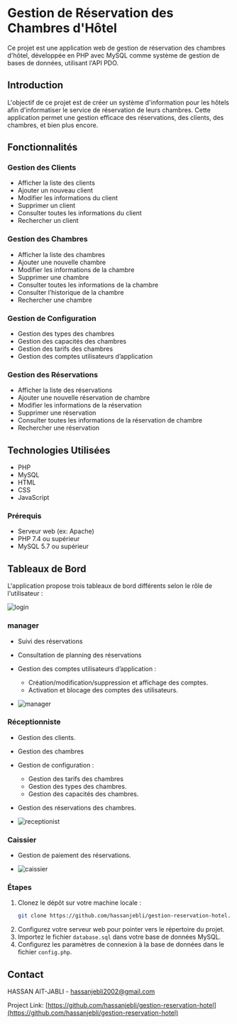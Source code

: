 # Gestion de Réservation des Chambres d'Hôtel

Ce projet est une application web de gestion de réservation des chambres d'hôtel, développée en PHP avec MySQL comme système de gestion de bases de données, utilisant l'API PDO.


## Introduction

L'objectif de ce projet est de créer un système d'information pour les hôtels afin d'informatiser le service de réservation de leurs chambres. Cette application permet une gestion efficace des réservations, des clients, des chambres, et bien plus encore.

## Fonctionnalités

### Gestion des Clients
- Afficher la liste des clients
- Ajouter un nouveau client
- Modifier les informations du client
- Supprimer un client
- Consulter toutes les informations du client
- Rechercher un client

### Gestion des Chambres
- Afficher la liste des chambres
- Ajouter une nouvelle chambre
- Modifier les informations de la chambre
- Supprimer une chambre
- Consulter toutes les informations de la chambre
- Consulter l’historique de la chambre
- Rechercher une chambre

### Gestion de Configuration
- Gestion des types des chambres
- Gestion des capacités des chambres
- Gestion des tarifs des chambres
- Gestion des comptes utilisateurs d’application

### Gestion des Réservations
- Afficher la liste des réservations
- Ajouter une nouvelle réservation de chambre
- Modifier les informations de la réservation
- Supprimer une réservation
- Consulter toutes les informations de la réservation de chambre
- Rechercher une réservation

## Technologies Utilisées
- PHP
- MySQL
- HTML
- CSS
- JavaScript


### Prérequis
- Serveur web (ex: Apache)
- PHP 7.4 ou supérieur
- MySQL 5.7 ou supérieur

## Tableaux de Bord
L'application propose trois tableaux de bord différents selon le rôle de l'utilisateur :

![login](https://github.com/hassanjebli/gestion-reservation-hotel/assets/151209380/a320ed96-59b5-4425-9dc7-1b3c256ebffa)


### manager
- Suivi des réservations
- Consultation de planning des réservations
- Gestion des comptes utilisateurs d’application :
  - Création/modification/suppression et affichage des comptes.
  - Activation et blocage des comptes des utilisateurs.

- ![manager](https://github.com/hassanjebli/gestion-reservation-hotel/assets/151209380/6b4078ae-a9ef-4b2b-9d5e-16a716560e4b)


### Réceptionniste
- Gestion des clients.
- Gestion des chambres
- Gestion de configuration :
  - Gestion des tarifs des chambres
  - Gestion des types des chambres.
  - Gestion des capacités des chambres.
- Gestion des réservations des chambres. 

- ![receptionist](https://github.com/hassanjebli/gestion-reservation-hotel/assets/151209380/1710f4ad-de40-4dd0-92cf-aba54d8ab23f)


### Caissier
- Gestion de paiement des réservations.

- ![caissier](https://github.com/hassanjebli/gestion-reservation-hotel/assets/151209380/416eb30d-6783-4e37-bf1f-5e622a47efb8)


### Étapes
1. Clonez le dépôt sur votre machine locale :
    ```bash
    git clone https://github.com/hassanjebli/gestion-reservation-hotel.git
    ```
2. Configurez votre serveur web pour pointer vers le répertoire du projet.
3. Importez le fichier `database.sql` dans votre base de données MySQL.
4. Configurez les paramètres de connexion à la base de données dans le fichier `config.php`.




## Contact

HASSAN AIT-JABLI - [hassanjebli2002@gmail.com](mailto:hassanjebli2002@gmail.com)

Project Link: [https://github.com/hassanjebli/gestion-reservation-hotel](https://github.com/hassanjebli/gestion-reservation-hotel)


